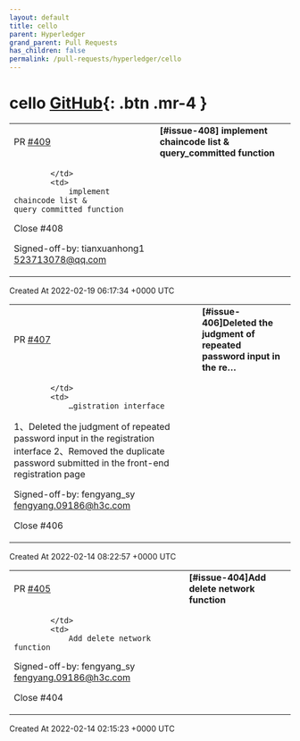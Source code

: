 ```yaml
---
layout: default
title: cello
parent: Hyperledger
grand_parent: Pull Requests
has_children: false
permalink: /pull-requests/hyperledger/cello
---
```


# cello <span class="fs-3 right-align">[GitHub](https://github.com/hyperledger/cello){: .btn .mr-4 }</span>


<div>
    <table>
        <tr>
            <td>
                PR <a href="https://github.com/hyperledger/cello/pull/409" class=".btn">#409</a>
            </td>
            <td>
                <b>
                    [#issue-408] implement chaincode list & query_committed function
                </b>
            </td>
        </tr>
        <tr>
            <td>
                
            </td>
            <td>
                implement chaincode list & query_committed function

Close #408

Signed-off-by: tianxuanhong1 <523713078@qq.com>
            </td>
        </tr>
    </table>
    <div class="right-align">
        Created At 2022-02-19 06:17:34 +0000 UTC
    </div>
</div>

<div>
    <table>
        <tr>
            <td>
                PR <a href="https://github.com/hyperledger/cello/pull/407" class=".btn">#407</a>
            </td>
            <td>
                <b>
                    [#issue-406]Deleted the judgment of repeated password input in the re…
                </b>
            </td>
        </tr>
        <tr>
            <td>
                
            </td>
            <td>
                …gistration interface

1、Deleted the judgment of repeated password input in the registration interface
2、Removed the duplicate password submitted in the front-end registration page

Signed-off-by: fengyang_sy <fengyang.09186@h3c.com>

Close #406
            </td>
        </tr>
    </table>
    <div class="right-align">
        Created At 2022-02-14 08:22:57 +0000 UTC
    </div>
</div>

<div>
    <table>
        <tr>
            <td>
                PR <a href="https://github.com/hyperledger/cello/pull/405" class=".btn">#405</a>
            </td>
            <td>
                <b>
                    [#issue-404]Add delete network function
                </b>
            </td>
        </tr>
        <tr>
            <td>
                
            </td>
            <td>
                Add delete network function

Signed-off-by: fengyang_sy <fengyang.09186@h3c.com>

Close #404
            </td>
        </tr>
    </table>
    <div class="right-align">
        Created At 2022-02-14 02:15:23 +0000 UTC
    </div>
</div>

